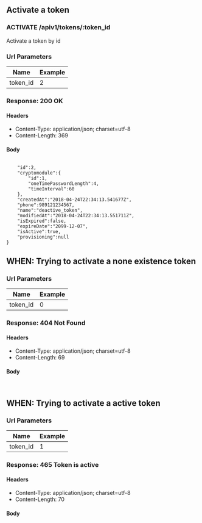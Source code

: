 ## Activate a token

### ACTIVATE /apiv1/tokens/:token_id

Activate a token by id

### Url Parameters

Name | Example
--- | ---
token_id | 2

### Response: 200 OK

#### Headers

* Content-Type: application/json; charset=utf-8
* Content-Length: 369

#### Body

```json
```

```{
    "id":2,
    "cryptomodule":{
        "id":1,
        "oneTimePasswordLength":4,
        "timeInterval":60
    },
    "createdAt":"2018-04-24T22:34:13.541677Z",
    "phone":989121234567,
    "name":"deactive_token",
    "modifiedAt":"2018-04-24T22:34:13.551711Z",
    "isExpired":false,
    "expireDate":"2099-12-07",
    "isActive":true,
    "provisioning":null
}
```

## WHEN: Trying to activate a none existence token

### Url Parameters

Name | Example
--- | ---
token_id | 0

### Response: 404 Not Found

#### Headers

* Content-Type: application/json; charset=utf-8
* Content-Length: 69

#### Body

```json
```

```{"message":"Not Found","description":"Nothing matches the given URI"}
```

## WHEN: Trying to activate a active token

### Url Parameters

Name | Example
--- | ---
token_id | 1

### Response: 465 Token is active

#### Headers

* Content-Type: application/json; charset=utf-8
* Content-Length: 70

#### Body

```json
```

```{"message":"Token is active","description":"Token is already active."}
```


